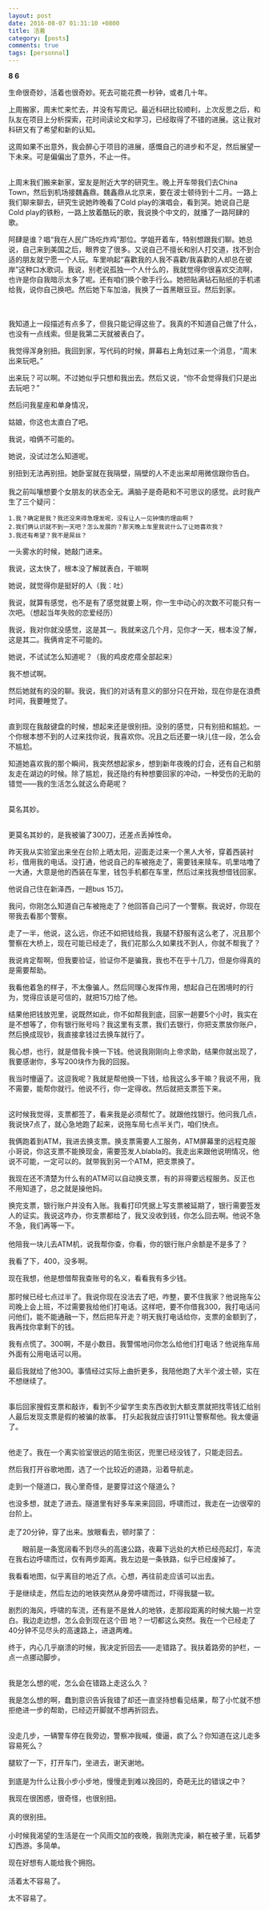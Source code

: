 ```yaml
---
layout: post
date: 2016-08-07 01:31:10 +0800
title: 活着
category: [posts]
comments: true
tags: [personnal]
---
```


<strong>8 6</strong>

生命很奇妙，活着也很奇妙。死去可能花费一秒钟，或者几十年。

上周搬家，周末忙来忙去，并没有写周记。最近科研比较顺利，上次反思之后，和队友在项目上分析探索，花时间读论文和学习，已经取得了不错的进展。这让我对科研又有了希望和新的认知。

这周如果不出意外，我会醉心于项目的进展，感慨自己的进步和不足，然后展望一下未来。可是偏偏出了意外，不止一件。
<br/><br/>

上周末我们搬来新家，室友是附近大学的研究生。晚上开车带我们去China Town，然后到机场接魏鑫鼎。魏鑫鼎从北京来，要在波士顿待到十二月。一路上我们聊来聊去，研究生说她昨晚看了Cold play的演唱会，看到哭。她说自己是Cold play的铁粉，一路上放着酷玩的歌，我说换个中文的，就播了一路阿肆的歌。

阿肆是谁？唱“我在人民广场吃炸鸡”那位。学姐开着车，特别想跟我们聊。她总说，自己来到美国之后，眼界变了很多。又说自己不擅长和别人打交道，找不到合适的朋友就宁愿一个人玩。车里响起“喜歡我的人我不喜歡/我喜歡的人却总在彼岸”这种口水歌词。我说，别老说孤独一个人什么的，我就觉得你很喜欢交流啊，也许是你自我暗示太多了呢。还有咱们换个歌手行么。她把贴满钻石贴纸的手机递给我，说你自己换吧。然后她下车加油，我换了一首黑眼豆豆。然后到家。

<br/><br/>
我知道上一段描述有点多了，但我只能记得这些了。我真的不知道自己做了什么，也没有一点线索。但是我第二天就被表白了。

我觉得浑身别扭。我回到家，写代码的时候，屏幕右上角划过来一个消息，“周末出来玩吧。”

出来玩？可以啊。不过她似乎只想和我出去。然后又说，“你不会觉得我们只是出去玩吧？”

然后问我星座和单身情况，

姑娘，你这也太直白了吧。

我说，咱俩不可能的。

她说，没试过怎么知道呢。

别扭到无法再别扭。她卧室就在我隔壁，隔壁的人不走出来却用微信跟你告白。
<br/><br/>
我之前叫嚷想要个女朋友的状态全无。满脑子是奇葩和不可思议的感觉。此时我产生了三个疑问：

    1.我？确定是我？我还没来得急理发呢，没有让人一见钟情的理由啊？
    2.我们俩认识就不到一天吧？怎么发展的？那天晚上车里我说什么了让她喜欢我？
    3.我还有希望？我不是屌丝？
一头雾水的时候，她敲门进来。

我说，这太快了，根本没了解就表白，干嘛啊

她说，就觉得你是挺好的人（我：吐）

我说，就算有感觉，也不是有了感觉就要上啊，你一生中动心的次数不可能只有一次吧。（想起当年失败的恋爱经历）

我说，我对你就没感觉，这是其一。我就来这几个月，见你才一天，根本没了解，这是其二。我俩肯定不可能的。

她说，不试试怎么知道呢？（我的鸡皮疙瘩全部起来）

我不想试啊。

然后她就有的没的聊。我说，我们的对话有意义的部分只在开始，现在你是在浪费时间，我要睡觉了。
<br/><br/>

直到现在我敲键盘的时候，想起来还是很别扭。没别的感觉，只有别扭和尴尬。一个你根本想不到的人过来找你说，我喜欢你。况且之后还要一块儿住一段，怎么会不尴尬。

知道她喜欢我的那个瞬间，我突然想起家乡，想到新年夜晚的灯会，还有自己和朋友走在湖边的时候。除了尴尬，我还隐约有种想要回家的冲动，一种受伤的无助的错觉——我的生活怎么就这么奇葩呢？
<br/><br/>

莫名其妙。
<br/><br/>

更莫名其妙的，是我被骗了300刀，还差点丢掉性命。

昨天我从实验室出来坐在台阶上晒太阳，迎面走过来一个黑人大爷，穿着西装衬衫，借用我的电话。没打通，他说自己的车被拖走了，需要钱来赎车。叽里咕噜了一大通，大意是他的西装在车里，钱包手机都在车里，然后过来找我想借钱回家。

他说自己住在新泽西，一趟bus 15刀。

我问，你刚怎么知道自己车被拖走了？他回答自己问了一个警察。我说好，你现在带我去看那个警察。

走了一半，他说，这么远，你还不如把钱给我，我腿不舒服有这么老了，况且那个警察在大桥上，现在可能已经走了，我们花那么久如果找不到人，你就不帮我了？

我说肯定帮啊，但我要验证，验证你不是骗我，我也不在乎十几刀，但是你得真的是需要帮助。

我看他着急的样子，不太像骗人。然后同理心发挥作用，想起自己在困境时的行为，觉得应该是可信的，就把15刀给了他。

结果他把钱放兜里，说既然如此，你不如帮我到底，回家一趟要5个小时，我实在是不想等了，你有银行账号吗？我这里有支票，我们去银行，你把支票放你账户，然后换成现钞，我直接拿钱过去换车就行了。

我心想，也行，就是借我卡换一下钱。他说我刚刚向上帝求助，结果你就出现了，我要感谢你，多写200块作为我的回报。

我当时懵逼了。这逗我呢？我就是帮他换一下钱，给我这么多干嘛？我说不用，我不需要，能帮你就行。他说不行，你一定得收。然后就把支票签下来。
<br/><br/>

这时候我觉得，支票都签了，看来我是必须帮忙了。就跟他找银行。他问我几点，我说快7点了，就心急地跑了起来，说拖车局七点半关门，咱们快点。

我俩跑着到ATM，我进去换支票。换支票需要人工服务，ATM屏幕里的远程克服小哥说，你这支票不能换现金，需要签发人blabla的。我走出来跟他说明情况，他说不可能，一定可以的。就带我到另一个ATM，把支票换了。

我现在还不清楚为什么有的ATM可以自动换支票，有的非得要远程服务。反正也不用知道了，总之就是操他妈。

换完支票，银行账户并没有入账。我看打印凭据上写支票被延期了，银行需要签发人的证实。我说这咋办，你支票都给了，我又没收到钱，你怎么回去啊。他说不急不急，我们再等一下。
<br/><br/>
他陪我一块儿去ATM机，说我帮你查，你看，你的银行账户余额是不是多了？

我看了下，400，没多啊。

现在我想，他是想借帮我查账号的名义，看看我有多少钱。
<br/><br/>
那时候已经七点过半了。我说你现在没法去了吧，咋整，要不住我家？他说拖车公司晚上会上班，不过需要我给他们打电话。这样吧，要不你借我300，我打电话问问他们，能不能通融一下，然后把车开走？明天我打电话给你，支票的金额到了，我再找你拿剩下的钱。

我有点慌了。300啊，不是小数目。我警惕地问你怎么给他们打电话？他说拖车局外面有公用电话可以用。

最后我就给了他300。事情经过实际上曲折更多，我陪他跑了大半个波士顿，实在不想继续了。
<br/><br/>

事后回家搜假支票和敲诈，看到不少留学生卖东西收到大额支票就把找零钱汇给别人最后发现支票是假的被骗的故事。
打头起我就应该打911让警察帮他。我太傻逼了。
<br/><br/>

他走了。我在一个离实验室很远的陌生街区，兜里已经没钱了，只能走回去。

然后我打开谷歌地图，选了一个比较近的道路，沿着导航走。

走到一个隧道口，我心里奇怪，是要穿过这个隧道么？

也没多想，就走了进去。隧道里有好多车来来回回，呼啸而过，我走在一边很窄的台阶上。
<br/><br/>
走了20分钟，穿了出来。放眼看去，顿时蒙了：

　　眼前是一条宽阔看不到尽头的高速公路，夜幕下远处的大桥已经亮起灯，车流在我右边呼啸而过，仅有两步距离。我左边是一条铁路，似乎已经废掉了。

我看看地图，似乎离目的地近了点。心想，再往前走应该可以出去。

于是继续走，然后左边的地铁突然从身旁呼啸而过，吓得我腿一软。

剧烈的海风，呼啸的车流，还有是不是耸人的地铁，走那段距离的时候大脑一片空白。我边走边想，怎么会到现在这个田
地？一切都这么突然。我在一个已经走了40分钟不见尽头的高速路上，进退两难。

终于，内心几乎崩溃的时候，我决定折回去——走错路了。我扶着路旁的护栏，一点一点挪动脚步。
<br/><br/>

我是怎么想的呢，怎么会在错路上走这么久？

我是怎么想的啊，蠢到意识告诉我错了却还一直坚持想看见结果，帮了小忙就不想拒绝进一步的帮助，已经迈开脚就不想再折回去。
<br/><br/>

没走几步，一辆警车停在我旁边，警察冲我喊，傻逼，疯了么？你知道在这儿走多容易死么？

腿软了一下，打开车门，坐进去，谢天谢地。
<br/><br/>
到底是为什么让我小步小步地，慢慢走到难以挽回的，奇葩无比的错误之中？

我现在很困惑，很奇怪，也很别扭。
<br/><br/>
真的很别扭。
<br/><br/>
小时候我渴望的生活是在一个风雨交加的夜晚，我刚洗完澡，躺在被子里，玩着梦幻西游。多简单。

现在好想有人能给我个拥抱。
<br/><br/>
活着太不容易了。

太不容易了。